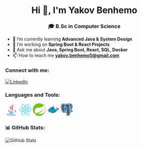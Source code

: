 <h1 align="center">Hi 👋, I'm Yakov Benhemo</h1>
<h3 align="center">🎓 B.Sc in Computer Science</h3>

- 🌱 I’m currently learning **Advanced Java & System Design**
- 🔭 I’m working on **Spring Boot & React Projects**
- 💬 Ask me about **Java, Spring Boot, React, SQL, Docker**
- 📫 How to reach me **yakov.benhemo5@gmail.com**

<h3 align="left">Connect with me:</h3>
<p align="left">
<a href="https://linkedin.com/in/yakov-ben-hemo" target="blank">
    <img align="center" src="https://img.shields.io/badge/-LinkedIn-blue?style=flat-square&logo=LinkedIn" alt="LinkedIn" />
</a>
</p>

<h3 align="left">Languages and Tools:</h3>
<p align="left">
    <img src="https://raw.githubusercontent.com/devicons/devicon/master/icons/java/java-original.svg" alt="Java" width="40" height="40"/>
    <img src="https://raw.githubusercontent.com/devicons/devicon/master/icons/react/react-original.svg" alt="React" width="40" height="40"/>
    <img src="https://raw.githubusercontent.com/devicons/devicon/master/icons/spring/spring-original.svg" alt="Spring Boot" width="40" height="40"/>
    <img src="https://raw.githubusercontent.com/devicons/devicon/master/icons/docker/docker-original.svg" alt="Docker" width="40" height="40"/>
    <img src="https://raw.githubusercontent.com/devicons/devicon/master/icons/postgresql/postgresql-original.svg" alt="PostgreSQL" width="40" height="40"/>
</p>

<h3 align="left">📊 GitHub Stats:</h3>
<p align="left">
  <img src="https://github-readme-stats.vercel.app/api?username=yakov152005&show_icons=true&theme=dark" alt="GitHub Stats" />
</p>

